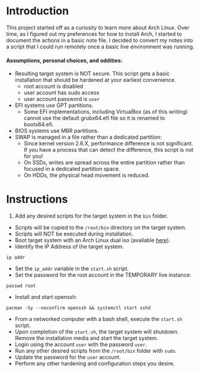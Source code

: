 # Introduction
This project started off as a curiosity to learn more about Arch Linux. Over
time, as I figured out my preferences for how to install Arch, I started to
document the actions in a basic note file. I decided to convert my notes into a
script that I could run remotely once a basic live environment was running.

#### Assumptions, personal choices, and oddities:
 - Resulting target system is NOT secure. This script gets a basic installation
   that should be hardened at your earliest convenience.
   - root account is disabled
   - user account has sudo access
   - user account password is `user`
 - EFI systems use GPT partitions.
   - Some EFI implementations, including VirtualBox (as of this writing) cannot
     use the default grubx64.efi file so it is renamed to bootx64.efi.
 - BIOS systems use MBR partitions.
 - SWAP is managed in a file rather than a dedicated partition:
   - Since kernel version 2.6.X, performance difference is not significant.
     If you have a process that can detect the difference, this script
     is not for you!
   - On SSDs, writes are spread across the entire partition rather than
     focused in a dedicated partition space.
   - On HDDs, the physical head movement is reduced.


# Instructions
1. Add any desired scripts for the target system in the `bin` folder.
  - Scripts will be copied to the `/root/bin` directory on the target system.
  - Scripts will NOT be executed during installation.
- Boot target system with an Arch Linux dual iso (available [here](http://mirror.rackspace.com/archlinux/iso/latest/)).
- Identify the IP Address of the target system.
```shell
ip addr
```
- Set the `ip_addr` variable in the `start.sh` script.
- Set the password for the root account in the TEMPORARY live instance:
```shell
passwd root
```
- Install and start openssh:
```shell
pacman -Sy --noconfirm openssh && systemctl start sshd
```
- From a networked computer with a bash shell, execute the `start.sh` script.
- Upon completion of the `start.sh`, the target system will shutdown. Remove
  the installation media and start the target system.
- Login using the account `user` with the password `user`.
- Run any other desired scripts from the `/root/bin` folder with `sudo`.
- Update the password for the `user` account.
- Perform any other hardening and configuration steps you desire.
